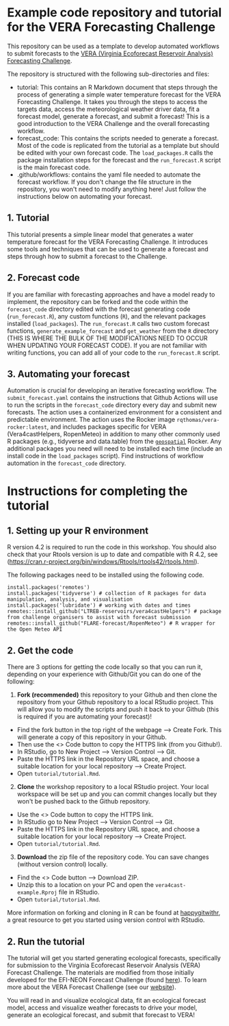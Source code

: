 # Example code repository and tutorial for the VERA Forecasting Challenge

This repository can be used as a template to develop automated workflows to submit forecasts to the [VERA (Virginia Ecoforecast Reservoir Analysis) Forecasting Challenge](https://www.ltreb-reservoirs.org/vera4cast/).

The repository is structured with the following sub-directories and files: 

- tutorial: This contains an R Markdown document that steps through the process of generating a simple water temperature forecast for the VERA Forecasting Challenge. It takes you through the steps to access the targets data, access the meteorological weather driver data, fit a forecast model, generate a forecast, and submit a forecast! This is a good introduction to the VERA Challenge and the overall forecasting workflow.
- forecast_code: This contains the scripts needed to generate a forecast. Most of the code is replicated from the tutorial as a template but should be edited with your own forecast code. The `load_packages.R` calls the package installation steps for the forecast and the `run_forecast.R` script is the main forecast code.
- .github/workflows: contains the yaml file needed to automate the forecast workflow. If you don't change the file structure in the repository, you won't need to modify anything here! Just follow the instructions below on automating your forecast.

## 1. Tutorial

This tutorial presents a simple linear model that generates a water temperature forecast for the VERA Forecasting Challenge. It introduces some tools and techniques that can be used to generate a forecast and steps through how to submit a forecast to the Challenge.

## 2. Forecast code

If you are familiar with forecasting approaches and have a model ready to implement, the repository can be forked and the code within the `forecast_code` directory edited with the forecast generating code (`run_forecast.R`), any custom functions (`R`), and the relevant packages installed (`load_packages`). The `run_forecast.R` calls two custom forecast functions, `generate_example_forecast` and `get_weather` from the `R` directory (THIS IS WHERE THE BULK OF THE MODIFICATIONS NEED TO OCCUR WHEN UPDATING YOUR FORECAST CODE). If you are not familiar with writing functions, you can add all of your code to the `run_forecast.R` script. 

## 3. Automating your forecast

Automation is crucial for developing an iterative forecasting workflow. The `submit_forecast.yaml` contains the instructions that Github Actions will use to run the scripts in the `forecast_code` directory every day and submit new forecasts. The action uses a containerized environment for a consistent and predictable environment. The action uses the Rocker image `rqthomas/vera-rocker:latest`, and includes packages specific for VERA (Vera4castHelpers, RopenMeteo) in addition to many other commonly used R packages (e.g., tidyverse and data.table) from the [`geospatial`](https://rocker-project.org/images/versioned/rstudio.html#overview) Rocker. Any additional packages you need will need to be installed each time (include an install code in the `load_packages` script). Find instructions of workflow automation in the `forecast_code` directory.

# Instructions for completing the tutorial

## 1. Setting up your R environment

R version 4.2 is required to run the code in this workshop. You should also check that your Rtools version is up to date and compatible with R 4.2, see (<https://cran.r-project.org/bin/windows/Rtools/rtools42/rtools.html>).

The following packages need to be installed using the following code.

```{r}
install.packages('remotes')
install.packages('tidyverse') # collection of R packages for data manipulation, analysis, and visualisation
install.packages('lubridate') # working with dates and times
remotes::install_github("LTREB-reservoirs/vera4castHelpers") # package from challenge organisers to assist with forecast submission
remotes::install_github("FLARE-forecast/RopenMeteo") # R wrapper for the Open Meteo API
```

## 2. Get the code

There are 3 options for getting the code locally so that you can run it, depending on your experience with Github/Git you can do one of the following:

1.  **Fork (recommended)** this repository to your Github and then clone the repository from your Github repository to a local RStudio project. This will allow you to modify the scripts and push it back to your Github (this is required if you are automating your forecast)!

-   Find the fork button in the top right of the webpage --\> Create Fork. This will generate a copy of this repository in your Github.
-   Then use the \<\> Code button to copy the HTTPS link (from you Github!).
-   In RStudio, go to New Project --\> Version Control --\> Git.
-   Paste the HTTPS link in the Repository URL space, and choose a suitable location for your local repository --\> Create Project.
-   Open `tutorial/tutorial.Rmd`. 

2.  **Clone** the workshop repository to a local RStudio project. Your local workspace will be set up and you can commit changes locally but they won't be pushed back to the Github repository.

-   Use the \<\> Code button to copy the HTTPS link.
-   In RStudio go to New Project --\> Version Control --\> Git.
-   Paste the HTTPS link in the Repository URL space, and choose a suitable location for your local repository --\> Create Project.
-   Open `tutorial/tutorial.Rmd`. 

3.  **Download** the zip file of the repository code. You can save changes (without version control) locally.

-   Find the \<\> Code button --\> Download ZIP.
-   Unzip this to a location on your PC and open the `vera4cast-example.Rproj` file in RStudio.
-   Open `tutorial/tutorial.Rmd`. 

More information on forking and cloning in R can be found at [happygitwithr](https://happygitwithr.com/fork-and-clone.html), a great resource to get you started using version control with RStudio.

## 2. Run the tutorial

The tutorial will get you started generating ecological forecasts, specifically for submission to the Virginia Ecoforecast Reservoir Analysis (VERA) Forecast Challenge. The materials are modified from those initially developed for the EFI-NEON Forecast Challenge (found [here](https://zenodo.org/records/8316966)). To learn more about the VERA Forecast Challenge (see our [website](https://www.ltreb-reservoirs.org/vera4cast/)).

You will read in and visualize ecological data, fit an ecological forecast model, access and visualize weather forecasts to drive your model, generate an ecological forecast, and submit that forecast to VERA!
